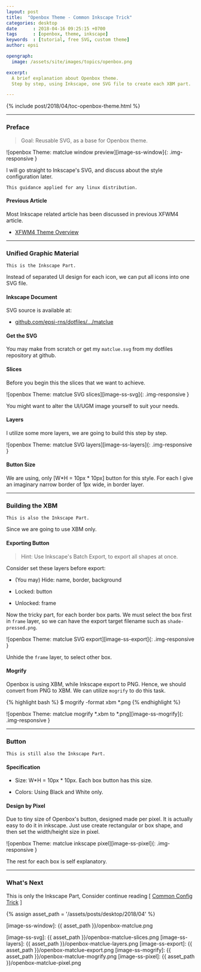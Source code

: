 ```yaml
---
layout: post
title:  "Openbox Theme - Common Inkscape Trick"
categories: desktop
date      : 2018-04-16 09:25:15 +0700
tags      : [openbox, theme, inkscape]
keywords  : [tutorial, free SVG, custom theme]
author: epsi

opengraph:
  image: /assets/site/images/topics/openbox.png

excerpt:
  A brief explanation about Openbox theme.
  Step by step, using Inkscape, one SVG file to create each XBM part.

---
```


{% include post/2018/04/toc-openbox-theme.html %}

-- -- --

### Preface

> Goal: Reusable SVG, as a base for Openbox theme.

![openbox Theme: matclue window preview][image-ss-window]{: .img-responsive }

I will go straight to Inkscape's SVG,
and discuss about the style configuration later.

	This guidance applied for any linux distribution.

#### Previous Article

Most Inkscape related article has been discussed in previous XFWM4 article.

*	[XFWM4 Theme Overview][local-overview]

-- -- --

### Unified Graphic Material

	This is the Inkscape Part.

Instead of separated UI design for each icon,
we can put all icons into one SVG file.

#### Inkscape Document

SVG source is available at:

* [github.com/epsi-rns/dotfiles/.../matclue][dotfiles-tutor]

#### Get the SVG

You may make from scratch or get my <code>matclue.svg</code> from my dotfiles repository at github.

#### Slices

Before you begin this the slices that we want to achieve.

![openbox Theme: matclue SVG slices][image-ss-svg]{: .img-responsive }

You might want to alter the UI/UGM image yourself to suit your needs.

#### Layers

I utilize some more layers, we are going to build this step by step.

![openbox Theme: matclue SVG layers][image-ss-layers]{: .img-responsive }

#### Button Size

We are using, only [W*H = 10px * 10px] button for this style.
For each I give an imaginary narrow border of 1px wide, in border layer.

-- -- --

### Building the XBM

	This is also the Inkscape Part.

Since we are going to use XBM only.

#### Exporting Button

> Hint: Use Inkscape's Batch Export, to export all shapes at once.

Consider set these layers before export:

*	(You may) Hide: name, border, background

*	Locked: button

*	Unlocked: frame

Now the tricky part, for each border box parts.
We must select the box first in <code>frame</code> layer,
so we can have the export target filename such as <code>shade-pressed.png</code>.

![openbox Theme: matclue SVG export][image-ss-export]{: .img-responsive }

Unhide the <code>frame</code> layer, to select other box.

#### Mogrify

Openbox is using XBM, while Inkscape export to PNG.
Hence, we should convert from PNG to XBM.
We can utilize <code>mogrify</code> to do this task.

{% highlight bash %}
$ mogrify -format xbm *.png
{% endhighlight %}

![openbox Theme: matclue mogrify *.xbm to *.png][image-ss-mogrify]{: .img-responsive }

-- -- --

### Button

	This is still also the Inkscape Part.

#### Specification

*	Size: W*H = 10px * 10px.  Each box button has this size.

*	Colors: Using Black and White only. 

#### Design by Pixel

Due to tiny size of Openbox's button, designed made per pixel.
It is actually easy to do it in inkscape.
Just use create rectangular or box shape,
and then set the width/height size in pixel.

![openbox Theme: matclue inkscape pixel][image-ss-pixel]{: .img-responsive }

The rest for each box is self explanatory.

-- -- --

### What's Next

This is only the Inkscape Part,
Consider continue reading [ [Common Config Trick][local-part-style] ]


[//]: <> ( -- -- -- links below -- -- -- )
{% assign asset_path = '/assets/posts/desktop/2018/04' %}

[dotfiles-tutor]:  https://gitlab.com/epsi-rns/dotfiles/tree/master/openbox/themes/matclue

[local-overview]:    /desktop/2018/03/20/xfwm4-theme.html
[local-part-style]:  /desktop/2018/04/17/openbox-theme.html

[image-ss-window]:   {{ asset_path }}/openbox-matclue.png

[image-ss-svg]:      {{ asset_path }}/openbox-matclue-slices.png
[image-ss-layers]:   {{ asset_path }}/openbox-matclue-layers.png
[image-ss-export]:   {{ asset_path }}/openbox-matclue-export.png
[image-ss-mogrify]:  {{ asset_path }}/openbox-matclue-mogrify.png
[image-ss-pixel]:    {{ asset_path }}/openbox-matclue-pixel.png
